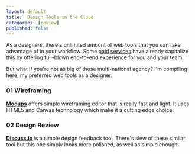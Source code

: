 ```yaml
---
layout: default
title:  Design Tools in the Cloud
categories: [review]
published: false
---
```


As a designers, there's unlimited amount of web tools that you can take advantage of in your workflow. Some [paid](http://basecamp.com/) [services](http://www.cageapp.com/) have already capitalize this by offering full-blown end-to-end experience for you and your team.

But what if you're not as big of those multi-national agency? I'm compiling here, my preferred web tools as a designer.

### 01 Wireframing

[**Moqups**](http://moqups.com/) offers simple wireframing editor that is really fast and light. It uses HTML5 and Canvas technology which make it a cutting edge choice.

### 02 Design Review

[**Discuss.io**](http://discuss.io/) is a simple design feedback tool. There's slew of these similar tool but this one simply looks more polished, as well as simple enough.